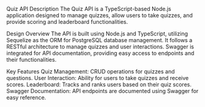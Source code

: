 Quiz API
Description
The Quiz API is a TypeScript-based Node.js application designed to manage quizzes, allow users to take quizzes, and provide scoring and leaderboard functionalities.

Design Overview
The API is built using Node.js and TypeScript, utilizing Sequelize as the ORM for PostgreSQL database management. It follows a RESTful architecture to manage quizzes and user interactions. Swagger is integrated for API documentation, providing easy access to endpoints and their functionalities.

Key Features
Quiz Management: CRUD operations for quizzes and questions.
User Interaction: Ability for users to take quizzes and receive scores.
Leaderboard: Tracks and ranks users based on their quiz scores.
Swagger Documentation: API endpoints are documented using Swagger for easy reference.
